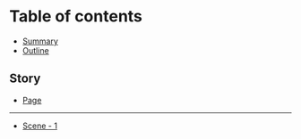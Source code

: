 # Table of contents

* [Summary](README.md)
* [Outline](outline.md)

## Story

* [Page](story/page.md)

***

* [Scene - 1](scene-1.md)

